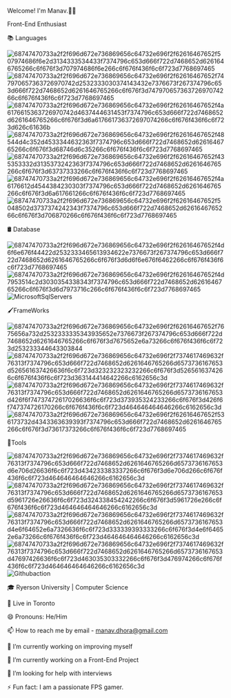 Welcome! I'm Manav.🙋‍♂️

Front-End Enthusiast

📚 Languages

![68747470733a2f2f696d672e736869656c64732e696f2f62616467652f507974686f6e2d3134333534433f7374796c653d666f722d7468652d6261646765266c6f676f3d707974686f6e266c6f676f436f6c6f723d7768697465](https://user-images.githubusercontent.com/75903971/235540119-0bfc38ee-e86b-4ffc-a201-7e218cfac1cc.svg)![68747470733a2f2f696d672e736869656c64732e696f2f62616467652f747970657363726970742d2532333030374143432e7376673f267374796c653d666f722d7468652d6261646765266c6f676f3d74797065736372697074266c6f676f436f6c6f723d7768697465](https://user-images.githubusercontent.com/75903971/235538534-96012ce1-62bb-4313-b133-051ccaf4a3da.svg)![68747470733a2f2f696d672e736869656c64732e696f2f62616467652f4a6176615363726970742d4637444631453f7374796c653d666f722d7468652d6261646765266c6f676f3d6a617661736372697074266c6f676f436f6c6f723d626c61636b](https://user-images.githubusercontent.com/75903971/235538545-64c531e3-2309-4a35-8808-32e4e1028035.svg)![68747470733a2f2f696d672e736869656c64732e696f2f62616467652f48544d4c352d4533344632363f7374796c653d666f722d7468652d6261646765266c6f676f3d68746d6c35266c6f676f436f6c6f723d7768697465](https://user-images.githubusercontent.com/75903971/235538552-859ce4ea-9a77-4b07-a3f5-406f378693e2.svg)![68747470733a2f2f696d672e736869656c64732e696f2f62616467652f435353332d3135373242363f7374796c653d666f722d7468652d6261646765266c6f676f3d63737333266c6f676f436f6c6f723d7768697465](https://user-images.githubusercontent.com/75903971/235538561-8c38502d-b492-46d4-a306-d01ee0d9e036.svg)![68747470733a2f2f696d672e736869656c64732e696f2f62616467652f4a6176612d4544384230303f7374796c653d666f722d7468652d6261646765266c6f676f3d6a617661266c6f676f436f6c6f723d7768697465](https://user-images.githubusercontent.com/75903971/235538570-1d9db858-07d6-40de-9487-d0ad59ceeec1.svg)![68747470733a2f2f696d672e736869656c64732e696f2f62616467652f5048502d3737374242343f7374796c653d666f722d7468652d6261646765266c6f676f3d706870266c6f676f436f6c6f723d7768697465](https://user-images.githubusercontent.com/75903971/235538694-d9fdf0f5-6bac-46df-acae-683b584f3a5f.svg)

🛢 Database

![68747470733a2f2f696d672e736869656c64732e696f2f62616467652f4d6f6e676f44422d2532333465613934622e7376673f267374796c653d666f722d7468652d6261646765266c6f676f3d6d6f6e676f6462266c6f676f436f6c6f723d7768697465](https://user-images.githubusercontent.com/75903971/235538724-5589475e-7bd3-41a8-9e9d-de99751e6a1a.svg)![68747470733a2f2f696d672e736869656c64732e696f2f62616467652f4d7953514c2d3030354338343f7374796c653d666f722d7468652d6261646765266c6f676f3d6d7973716c266c6f676f436f6c6f723d7768697465](https://user-images.githubusercontent.com/75903971/235538741-cfa2c638-4752-416a-9535-67a9bffb00ba.svg)![MicrosoftSqlServers](https://user-images.githubusercontent.com/75903971/235539467-f66a469a-d073-402c-8f27-778cec9b3c14.svg)


🖌️FrameWorks

![68747470733a2f2f696d672e736869656c64732e696f2f62616467652f7675656a732d2532333335343935652e7376673f267374796c653d666f722d7468652d6261646765266c6f676f3d7675652e6a73266c6f676f436f6c6f723d253233344643303844](https://user-images.githubusercontent.com/75903971/235538758-f4ee2d38-846a-4a73-9924-cd387bfe1b37.svg)![68747470733a2f2f696d672e736869656c64732e696f2f7374617469632f76313f7374796c653d666f722d7468652d6261646765266d6573736167653d526561637426636f6c6f723d323232323232266c6f676f3d5265616374266c6f676f436f6c6f723d363144414642266c6162656c3d](https://user-images.githubusercontent.com/75903971/235538762-28a1bc0b-42ee-4d0a-8a3a-8a8491abf297.svg)![68747470733a2f2f696d672e736869656c64732e696f2f7374617469632f76313f7374796c653d666f722d7468652d6261646765266d6573736167653d426f6f74737472617026636f6c6f723d373935324233266c6f676f3d426f6f747374726170266c6f676f436f6c6f723d464646464646266c6162656c3d](https://user-images.githubusercontent.com/75903971/235538790-e7391f27-720b-4187-a718-bfdec3848471.svg)![68747470733a2f2f696d672e736869656c64732e696f2f62616467652f536173732d4343363639393f7374796c653d666f722d7468652d6261646765266c6f676f3d73617373266c6f676f436f6c6f723d7768697465](https://user-images.githubusercontent.com/75903971/235540063-1e1ed430-dbd2-4286-ab7e-d81f5611b030.svg)


🧰Tools

![68747470733a2f2f696d672e736869656c64732e696f2f7374617469632f76313f7374796c653d666f722d7468652d6261646765266d6573736167653d6e706d26636f6c6f723d434233383337266c6f676f3d6e706d266c6f676f436f6c6f723d464646464646266c6162656c3d](https://user-images.githubusercontent.com/75903971/235538827-03ac4b4b-e15f-4f0f-b9ba-fe842752d865.svg)![68747470733a2f2f696d672e736869656c64732e696f2f7374617469632f76313f7374796c653d666f722d7468652d6261646765266d6573736167653d5961726e26636f6c6f723d324338454242266c6f676f3d5961726e266c6f676f436f6c6f723d464646464646266c6162656c3d](https://user-images.githubusercontent.com/75903971/235538831-f6e2fb52-8078-45fb-8882-4733f2b99e03.svg)![68747470733a2f2f696d672e736869656c64732e696f2f7374617469632f76313f7374796c653d666f722d7468652d6261646765266d6573736167653d4e6f64652e6a7326636f6c6f723d333339393333266c6f676f3d4e6f64652e6a73266c6f676f436f6c6f723d464646464646266c6162656c3d](https://user-images.githubusercontent.com/75903971/235538839-f329ee2e-db06-4911-b8c0-9d22fd81acd8.svg)![68747470733a2f2f696d672e736869656c64732e696f2f7374617469632f76313f7374796c653d666f722d7468652d6261646765266d6573736167653d47697426636f6c6f723d463035303332266c6f676f3d476974266c6f676f436f6c6f723d464646464646266c6162656c3d](https://user-images.githubusercontent.com/75903971/235538846-7b09af50-0105-4578-a8b9-3024bf6d5683.svg)![Githubaction](https://user-images.githubusercontent.com/75903971/235539364-a33baa9e-0379-4107-b9c3-e144a681e531.svg)

🎓 Ryerson University | Computer Science

📍 Live in Toronto

😄 Pronouns: He/Him

📫 How to reach me by email - manav.dhora@gmail.com

🔭 I’m currently working on improving myself

🌱 I’m currently working on a Front-End Project

🤔 I’m looking for help with interviews

⚡ Fun fact: I am a passionate FPS gamer.

<!---
notendurable/notendurable is a ✨ special ✨ repository because its `README.md` (this file) appears on your GitHub profile.
You can click the Preview link to take a look at your changes.
--->

